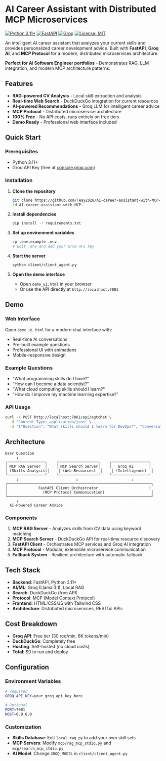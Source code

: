 # AI Career Assistant with Distributed MCP Microservices

[![Python 3.11+](https://img.shields.io/badge/python-3.11+-blue.svg)](https://www.python.org/downloads/)
[![FastAPI](https://img.shields.io/badge/FastAPI-0.104+-green.svg)](https://fastapi.tiangolo.com/)
[![Groq](https://img.shields.io/badge/Groq-Free%20Tier-orange.svg)](https://groq.com/)
[![License: MIT](https://img.shields.io/badge/License-MIT-yellow.svg)](https://opensource.org/licenses/MIT)

An intelligent AI career assistant that analyzes your current skills and provides personalized career development advice. Built with **FastAPI**, **Groq AI**, and **MCP Protocol** for a modern, distributed microservices architecture.

**Perfect for AI Software Engineer portfolios** - Demonstrates RAG, LLM integration, and modern MCP architecture patterns.

## Features

- **RAG-powered CV Analysis** - Local skill extraction and analysis
- **Real-time Web Search** - DuckDuckGo integration for current resources
- **AI-powered Recommendations** - Groq LLM for intelligent career advice
- **MCP Protocol** - Distributed microservice architecture
- **100% Free** - No API costs, runs entirely on free tiers
- **Demo Ready** - Professional web interface included

## Quick Start

### Prerequisites
- Python 3.11+
- Groq API Key (free at [console.groq.com](https://console.groq.com/keys))

### Installation

1. **Clone the repository**
   ```bash
   git clone https://github.com/Teay2026/AI-career-assistant-with-MCP-.git
   cd AI-career-assistant-with-MCP-
   ```

2. **Install dependencies**
   ```bash
   pip install -r requirements.txt
   ```

3. **Set up environment variables**
   ```bash
   cp .env.example .env
   # Edit .env and add your Groq API key
   ```

4. **Start the server**
   ```bash
   python client/client_agent.py
   ```

5. **Open the demo interface**
   - Open `demo_ui.html` in your browser
   - Or use the API directly at `http://localhost:7081`

## Demo

### Web Interface
Open `demo_ui.html` for a modern chat interface with:
- Real-time AI conversations
- Pre-built example questions
- Professional UI with animations
- Mobile-responsive design

### Example Questions
- "What programming skills do I have?"
- "How can I become a data scientist?"
- "What cloud computing skills should I learn?"
- "How do I improve my machine learning expertise?"

### API Usage
```bash
curl -X POST http://localhost:7081/api/agtchat \
  -H "Content-Type: application/json" \
  -d '{"Question": "What skills should I learn for DevOps?", "conversation_id": "demo"}'
```

## Architecture

```
User Question
     ↓
┌─────────────────┐    ┌──────────────────┐    ┌─────────────────┐
│ MCP RAG Server  │    │ MCP Search Server│    │   Groq AI       │
│ (Skills Analysis)│    │ (Web Resources)  │    │ (Intelligence)  │
└─────────────────┘    └──────────────────┘    └─────────────────┘
     ↓                          ↓                        ↓
┌─────────────────────────────────────────────────────────────────┐
│              FastAPI Client Orchestrator                       │
│                (MCP Protocol Communication)                     │
└─────────────────────────────────────────────────────────────────┘
     ↓
  AI-Powered Career Advice
```

### Components

1. **MCP RAG Server** - Analyzes skills from CV data using keyword matching
2. **MCP Search Server** - DuckDuckGo API for real-time resource discovery
3. **FastAPI Client** - Orchestrates MCP services and Groq AI integration
4. **MCP Protocol** - Modular, extensible microservice communication
5. **Fallback System** - Resilient architecture with automatic fallback

## Tech Stack

- **Backend**: FastAPI, Python 3.11+
- **AI/ML**: Groq (Llama 3.1), Local RAG
- **Search**: DuckDuckGo (free API)
- **Protocol**: MCP (Model Context Protocol)
- **Frontend**: HTML/CSS/JS with Tailwind CSS
- **Architecture**: Distributed microservices, RESTful APIs

## Cost Breakdown

- **Groq API**: Free tier (30 req/min, 6K tokens/min)
- **DuckDuckGo**: Completely free
- **Hosting**: Self-hosted (no cloud costs)
- **Total**: $0 to run and deploy

## Configuration

### Environment Variables
```bash
# Required
GROQ_API_KEY=your_groq_api_key_here

# Optional
PORT=7081
HOST=0.0.0.0
```

### Customization
- **Skills Database**: Edit `local_rag.py` to add your own skill sets
- **MCP Servers**: Modify `mcp/rag_mcp_stdio.py` and `mcp/search_mcp_stdio.py`
- **AI Model**: Change `GROQ_MODEL` in `client/client_agent.py`
